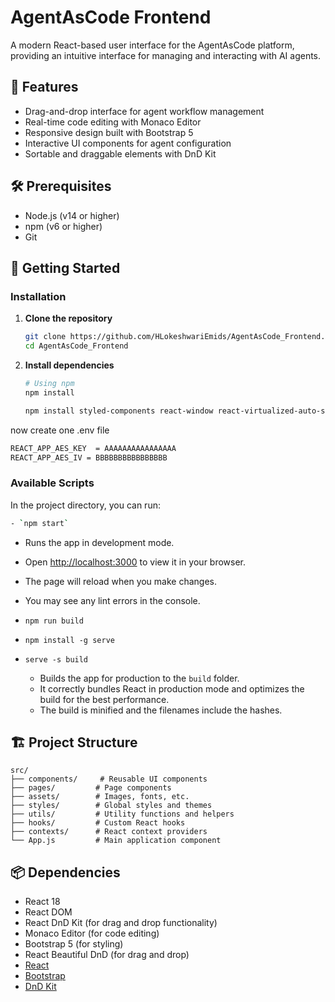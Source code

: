 # AgentAsCode Frontend

A modern React-based user interface for the AgentAsCode platform, providing an intuitive interface for managing and interacting with AI agents.

## 🚀 Features

- Drag-and-drop interface for agent workflow management
- Real-time code editing with Monaco Editor
- Responsive design built with Bootstrap 5
- Interactive UI components for agent configuration
- Sortable and draggable elements with DnD Kit

## 🛠️ Prerequisites

- Node.js (v14 or higher)
- npm (v6 or higher)
- Git

## 🚀 Getting Started

### Installation

1. **Clone the repository**
   ```bash
   git clone https://github.com/HLokeshwariEmids/AgentAsCode_Frontend.git
   cd AgentAsCode_Frontend
   ```

2. **Install dependencies**
   ```bash
   # Using npm
   npm install
   ```
   ```bash
   npm install styled-components react-window react-virtualized-auto-sizer lucide-react react-router-dom re-resizable axios
   ```
now create one .env file
```bash
REACT_APP_AES_KEY  = AAAAAAAAAAAAAAAA
REACT_APP_AES_IV = BBBBBBBBBBBBBBBB
```
### Available Scripts

In the project directory, you can run:
```bash
- `npm start`
```
  - Runs the app in development mode.
  - Open [http://localhost:3000](http://localhost:3000) to view it in your browser.
  - The page will reload when you make changes.
  - You may see any lint errors in the console.

- `npm run build`
- `npm install -g serve`
- `serve -s build`
  - Builds the app for production to the `build` folder.
  - It correctly bundles React in production mode and optimizes the build for the best performance.
  - The build is minified and the filenames include the hashes.

## 🏗️ Project Structure

```
src/
├── components/     # Reusable UI components
├── pages/         # Page components
├── assets/        # Images, fonts, etc.
├── styles/        # Global styles and themes
├── utils/         # Utility functions and helpers
├── hooks/         # Custom React hooks
├── contexts/      # React context providers
└── App.js         # Main application component
```

## 📦 Dependencies

- React 18
- React DOM
- React DnD Kit (for drag and drop functionality)
- Monaco Editor (for code editing)
- Bootstrap 5 (for styling)
- React Beautiful DnD (for drag and drop)
- [React](https://reactjs.org/)
- [Bootstrap](https://getbootstrap.com/)
- [DnD Kit](https://dndkit.com/)
